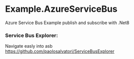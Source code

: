 # Example.AzureServiceBus
Azure Service Bus Example publish and subscribe with .Net8  

### Service Bus Explorer:
Navigate easly into asb
https://github.com/paolosalvatori/ServiceBusExplorer
